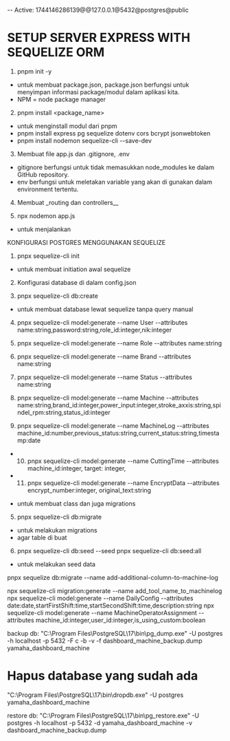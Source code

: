 -- Active: 1744146286139@@127.0.0.1@5432@postgres@public

# SETUP SERVER EXPRESS WITH SEQUELIZE ORM

1. pnpm init -y

- untuk membuat package.json, package.json berfungsi untuk menyimpan informasi package/modul dalam aplikasi kita.
- NPM = node package manager

2. pnpm install <package_name>

- untuk menginstall modul dari pnpm
- pnpm install express pg sequelize dotenv cors bcrypt jsonwebtoken
- pnpm install nodemon sequelize-cli --save-dev

3. Membuat file app.js dan .gitignore, .env

- gitignore berfungsi untuk tidak memasukkan node_modules ke dalam GitHub repository.
- env berfungsi untuk meletakan variable yang akan di gunakan dalam environment tertentu.

4. Membuat \_routing dan controllers\_\_

5. npx nodemon app.js

- untuk menjalankan

KONFIGURASI POSTGRES MENGGUNAKAN SEQUELIZE

1. pnpx sequelize-cli init

- untuk membuat initiation awal sequelize

2. Konfigurasi database di dalam config.json

3. pnpx sequelize-cli db:create

- untuk membuat database lewat sequelize tanpa query manual

4. pnpx sequelize-cli model:generate --name User --attributes name:string,password:string,role_id:integer,nik:integer
5. pnpx sequelize-cli model:generate --name Role --attributes name:string
6. pnpx sequelize-cli model:generate --name Brand --attributes name:string
7. pnpx sequelize-cli model:generate --name Status --attributes name:string
8. pnpx sequelize-cli model:generate --name Machine --attributes name:string,brand_id:integer,power_input:integer,stroke_axxis:string,spindel_rpm:string,status_id:integer

9. pnpx sequelize-cli model:generate --name MachineLog --attributes machine_id:number,previous_status:string,current_status:string,timestamp:date

- 10. pnpx sequelize-cli model:generate --name CuttingTime --attributes machine_id:integer, target: integer,

- 11. pnpx sequelize-cli model:generate --name EncryptData --attributes encrypt_number:integer, original_text:string

- untuk membuat class dan juga migrations

5. pnpx sequelize-cli db:migrate

- untuk melakukan migrations
- agar table di buat

6. pnpx sequelize-cli db:seed --seed <nama-file-seeder>
   pnpx sequelize-cli db:seed:all

- untuk melakukan seed data

pnpx sequelize db:migrate --name add-additional-column-to-machine-log

npx sequelize-cli migration:generate --name add_tool_name_to_machinelog
npx sequelize-cli model:generate --name DailyConfig --attributes date:date,startFirstShift:time,startSecondShift:time,description:string
npx sequelize-cli model:generate --name MachineOperatorAssignment --attributes machine_id:integer,user_id:integer,is_using_custom:boolean

backup db: "C:\Program Files\PostgreSQL\17\bin\pg_dump.exe" -U postgres -h localhost -p 5432 -F c -b -v -f dashboard_machine_backup.dump yamaha_dashboard_machine

# Hapus database yang sudah ada

"C:\Program Files\PostgreSQL\17\bin\dropdb.exe" -U postgres yamaha_dashboard_machine

restore db: "C:\Program Files\PostgreSQL\17\bin\pg_restore.exe" -U postgres -h localhost -p 5432 -d yamaha_dashboard_machine -v dashboard_machine_backup.dump
